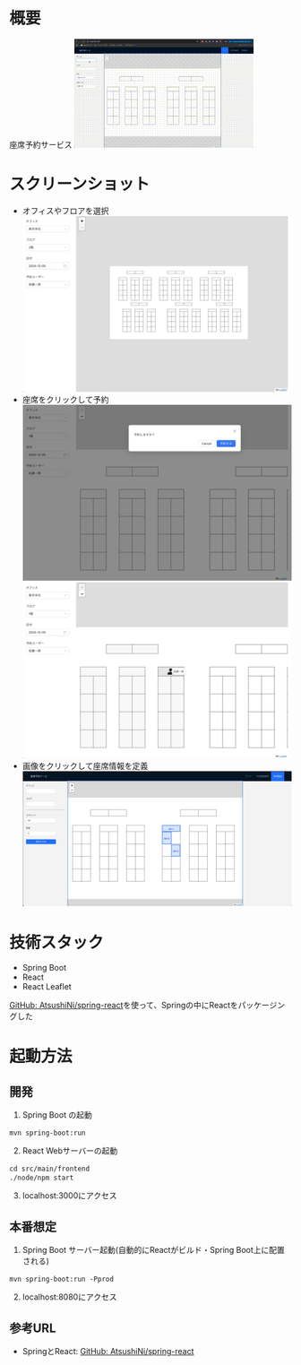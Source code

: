# 概要
座席予約サービス
![](/readme-images/output.gif)

# スクリーンショット
- オフィスやフロアを選択
![](/readme-images/image.png)
- 座席をクリックして予約
![](/readme-images/mordal.png)
![](/readme-images/reserved.png)
- 画像をクリックして座席情報を定義
![](/readme-images/admin.png)

# 技術スタック
- Spring Boot
- React
- React Leaflet

[GitHub: AtsushiNi/spring-react](https://github.com/AtsushiNi/spring-react)を使って、Springの中にReactをパッケージングした

# 起動方法
## 開発
1. Spring Boot の起動
```
mvn spring-boot:run
```

2. React Webサーバーの起動
```
cd src/main/frontend
./node/npm start
```

3. localhost:3000にアクセス

## 本番想定
1. Spring Boot サーバー起動(自動的にReactがビルド・Spring Boot上に配置される)
```
mvn spring-boot:run -Pprod
```

2. localhost:8080にアクセス

## 参考URL
- SpringとReact: [GitHub: AtsushiNi/spring-react](https://github.com/AtsushiNi/spring-react)
